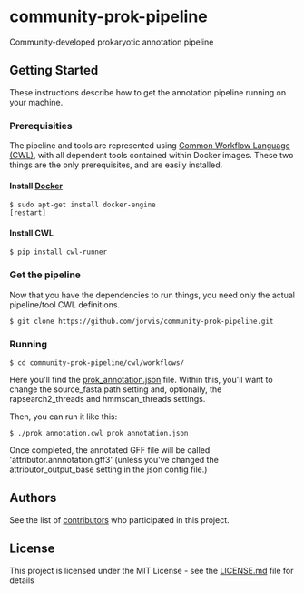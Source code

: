 # community-prok-pipeline
Community-developed prokaryotic annotation pipeline

## Getting Started

These instructions describe how to get the annotation pipeline running on your machine.

### Prerequisities

The pipeline and tools are represented using [Common Workflow Language (CWL)](http://www.commonwl.org/), with all dependent tools contained within Docker images.  These two things are the only prerequisites, and are easily installed.  

#### Install [Docker](https://www.docker.com/)

```
$ sudo apt-get install docker-engine
[restart]
```

#### Install CWL

```
$ pip install cwl-runner
```

### Get the pipeline

Now that you have the dependencies to run things, you need only the actual pipeline/tool CWL definitions.

```
$ git clone https://github.com/jorvis/community-prok-pipeline.git
```

### Running

```
$ cd community-prok-pipeline/cwl/workflows/
```

Here you'll find the [prok_annotation.json](https://github.com/jorvis/community-prok-pipeline/blob/master/cwl/workflows/prok_annotation.json) file.  Within this, you'll want to change the source_fasta.path setting and, optionally, the rapsearch2_threads and hmmscan_threads settings.

Then, you can run it like this:

```
$ ./prok_annotation.cwl prok_annotation.json
```

Once completed, the annotated GFF file will be called 'attributor.annnotation.gff3' (unless you've changed the attributor_output_base setting in the json config file.)

## Authors

See the list of [contributors](https://github.com/jorvis/community-prok-pipeline/contributors) who participated in this project.

## License

This project is licensed under the MIT License - see the [LICENSE.md](LICENSE.md) file for details

